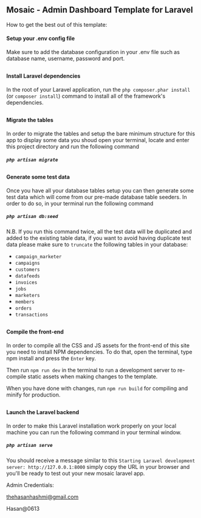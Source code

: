 
## Mosaic - Admin Dashboard Template for Laravel

How to get the best out of this template:

#### Setup your .env config file

Make sure to add the database configuration in your .env file such as database name, username, password and port.

##
#### Install Laravel dependencies

In the root of your Laravel application, run the ``php composer.phar install`` (or ``composer install``) command to install all of the framework's dependencies. 

##
#### Migrate the tables

In order to migrate the tables and setup the bare minimum structure for this app
to display some data you shoud open your terminal, locate and enter this project
directory and run the following command

##### ``php artisan migrate``

##
#### Generate some test data

Once you have all your database tables setup you can then generate some test data
which will come from our pre-made database table seeders.
In order to do so, in your terminal run the following command

##### ``php artisan db:seed``

N.B. If you run this command twice, all the test data will be duplicated and added
to the existing table data, if you want to avoid having duplicate test data please
make sure to ``truncate`` the following tables in your database:
- ``campaign_marketer``
- ``campaigns``
- ``customers``
- ``datafeeds``
- ``invoices``
- ``jobs``
- ``marketers``
- ``members``
- ``orders``
- ``transactions``

##
#### Compile the front-end
 
In order to compile all the CSS and JS assets for the front-end of this site you need to install NPM dependencies. To do that, open the terminal, type npm install and press the ``Enter`` key.

Then run ``npm run dev`` in the terminal to run a development server to re-compile static assets when making changes to the template.

When you have done with changes, run ``npm run build`` for compiling and minify for production.

##
#### Launch the Laravel backend

In order to make this Laravel installation work properly on your local machine you
can run the following command in your terminal window.

##### ``php artisan serve``

You should receive a message similar to this
``Starting Laravel development server: http://127.0.0.1:8000`` simply copy the URL
in your browser and you'll be ready to test out your new mosaic laravel app.


Admin Credentials:

thehasanhashmi@gmail.com

Hasan@0613

